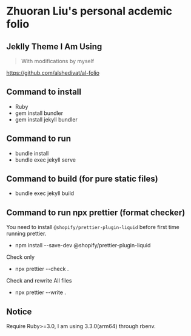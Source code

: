 # Zhuoran Liu's personal acdemic folio

## Jeklly Theme I Am Using

> With modifications by myself

https://github.com/alshedivat/al-folio

## Command to install

- Ruby
- gem install bundler
- gem install jekyll bundler

## Command to run

- bundle install
- bundle exec jekyll serve

## Command to build (for pure static files)

- bundle exec jekyll build

## Command to run npx prettier (format checker)

You need to install `@shopify/prettier-plugin-liquid` before first time running prettier.

- npm install --save-dev @shopify/prettier-plugin-liquid

Check only

- npx prettier --check .

Check and rewrite All files

- npx prettier --write .

## **Notice**

Require Ruby>=3.0, I am using 3.3.0(arm64) through rbenv.
